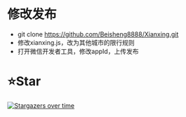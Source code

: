 # 修改发布

- git clone https://github.com/Beisheng8888/Xianxing.git
- 修改xianxing.js，改为其他城市的限行规则
- 打开微信开发者工具，修改appId，上传发布

# ⭐Star

[![Stargazers over time](https://starchart.cc/Beisheng8888/Xianxing.svg)](https://starchart.cc/Beisheng8888/Xianxing)
